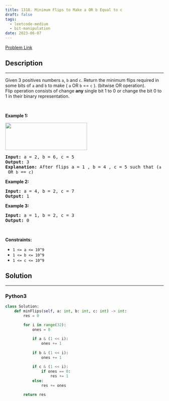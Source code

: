 ```yaml
---
title: 1318. Minimum Flips to Make a OR b Equal to c
draft: false
tags: 
  - leetcode-medium
  - bit-manipulation
date: 2023-06-07
---
```


[Problem Link](https://leetcode.com/problems/minimum-flips-to-make-a-or-b-equal-to-c/)

## Description

---
<p>Given 3 positives numbers <code>a</code>, <code>b</code> and <code>c</code>. Return the minimum flips required in some bits of <code>a</code> and <code>b</code> to make (&nbsp;<code>a</code> OR <code>b</code> == <code>c</code>&nbsp;). (bitwise OR operation).<br />
Flip operation&nbsp;consists of change&nbsp;<strong>any</strong>&nbsp;single bit 1 to 0 or change the bit 0 to 1&nbsp;in their binary representation.</p>

<p>&nbsp;</p>
<p><strong class="example">Example 1:</strong></p>

<p><img alt="" src="https://assets.leetcode.com/uploads/2020/01/06/sample_3_1676.png" style="width: 260px; height: 87px;" /></p>

<pre>
<strong>Input:</strong> a = 2, b = 6, c = 5
<strong>Output:</strong> 3
<strong>Explanation: </strong>After flips a = 1 , b = 4 , c = 5 such that (<code>a</code> OR <code>b</code> == <code>c</code>)</pre>

<p><strong class="example">Example 2:</strong></p>

<pre>
<strong>Input:</strong> a = 4, b = 2, c = 7
<strong>Output:</strong> 1
</pre>

<p><strong class="example">Example 3:</strong></p>

<pre>
<strong>Input:</strong> a = 1, b = 2, c = 3
<strong>Output:</strong> 0
</pre>

<p>&nbsp;</p>
<p><strong>Constraints:</strong></p>

<ul>
	<li><code>1 &lt;= a &lt;= 10^9</code></li>
	<li><code>1 &lt;= b&nbsp;&lt;= 10^9</code></li>
	<li><code>1 &lt;= c&nbsp;&lt;= 10^9</code></li>
</ul>

## Solution

---
### Python3
``` py title='minimum-flips-to-make-a-or-b-equal-to-c'
class Solution:
    def minFlips(self, a: int, b: int, c: int) -> int:
        res = 0
        
        for i in range(32):
            ones = 0

            if a & (1 << i):
                ones += 1
            
            if b & (1 << i):
                ones += 1
            
            if c & (1 << i):
                if ones == 0:
                    res += 1
            else:
                res += ones

        return res


```

